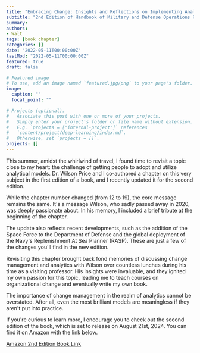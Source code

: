 ```yaml
---
title: "Embracing Change: Insights and Reflections on Implementing Analytics in the Real World"
subtitle: "2nd Edition of Handbook of Military and Defense Operations Research Chapter 19 - Why Won't You Use My Model?"
summary: 
authors:
- Walt
tags: [book chapter]
categories: []
date: "2022-05-11T00:00:00Z"
lastMod: "2022-05-11T00:00:00Z"
featured: true
draft: false

# Featured image
# To use, add an image named `featured.jpg/png` to your page's folder. 
image:
  caption: ""
  focal_point: ""

# Projects (optional).
#   Associate this post with one or more of your projects.
#   Simply enter your project's folder or file name without extension.
#   E.g. `projects = ["internal-project"]` references 
#   `content/project/deep-learning/index.md`.
#   Otherwise, set `projects = []`.
projects: []
---
```


This summer, amidst the whirlwind of travel, I found time to revisit a topic close to my heart: the challenge of getting people to adopt and utilize analytical models. Dr. Wilson Price and I co-authored a chapter on this very subject in the first edition of a book, and I recently updated it for the second edition.

While the chapter number changed (from 12 to 19), the core message remains the same. It's a message Wilson, who sadly passed away in 2020, was deeply passionate about. In his memory, I included a brief tribute at the beginning of the chapter.

The update also reflects recent developments, such as the addition of the Space Force to the Department of Defense and the global deployment of the Navy's Replenishment At Sea Planner (RASP). These are just a few of the changes you'll find in the new edition.

Revisiting this chapter brought back fond memories of discussing change management and analytics with Wilson over countless lunches during his time as a visiting professor. His insights were invaluable, and they ignited my own passion for this topic, leading me to teach courses on organizational change and eventually write my own book.

The importance of change management in the realm of analytics cannot be overstated. After all, even the most brilliant models are meaningless if they aren't put into practice.

If you're curious to learn more, I encourage you to check out the second edition of the book, which is set to release on August 21st, 2024. You can find it on Amazon with the link below.

[Amazon 2nd Edition Book Link](https://www.amazon.com/Handbook-Military-Defense-Operations-Research/dp/1032497483/ref=sr_1_4?crid=1K27Y4ZYZ41X5&dib=eyJ2IjoiMSJ9.U2SLchm3hPNyE2K_OP0H1vnpPkaZo9Erkt-MsUsy802o6ebaNov5zHNk1xXtddAcTKqsuNapAD_beNKiJeJcOhemtBTjNThr9wK8wpG7PNECgMnKBvbuFDfAapVNaPyGG1w0NfSbdrcqgK9oalmw_54SqNSNXsAK0cOw0sbyTDI.Ar4ZeeAj7EUbTaauVTieZO_xuLX-UOUF9435EHgRmf0&dib_tag=se&keywords=handbook+of+military+and+defense+operations+research&qid=1710725855&sprefix=handbook+of+military+and+de,aps,88&sr=8-4)